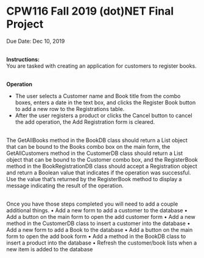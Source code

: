 # CPW116 Fall 2019 (dot)NET Final Project
Due Date: Dec 10, 2019<br><br>

**Instructions:**<br>
You are tasked with creating an application for customers to register books.<br><br>

**Operation**<br>
* The user selects a Customer name and Book title from the combo boxes, enters a date in the
text box, and clicks the Register Book button to add a new row to the Registrations table.<br>
*  After the user registers a product or clicks the Cancel button to cancel the add operation, the
Add Registration form is cleared.<br><br>

The GetAllBooks method in the BookDB class should return a List<Book> object that can be bound to the
Books combo box on the main form, the GetAllCustomers method in the CustomerDB class should
return a List<Customer> object that can be bound to the Customer combo box, and the RegisterBook
method in the BookRegistrationDB class should accept a Registration object and return a Boolean value
that indicates if the operation was successful. Use the value that’s returned by the RegisterBook method
to display a message indicating the result of the operation.<br><br>

Once you have those steps completed you will need to add a couple additional things.
• Add a new form to add a customer to the database
• Add a button on the main form to open the add customer form
• Add a new method in the CustomerDB class to insert a customer into the database
• Add a new form to add a Book to the database
• Add a button on the main form to open the add book form
• Add a method in the BookDB class to insert a product into the database
• Refresh the customer/book lists when a new item is added to the database







